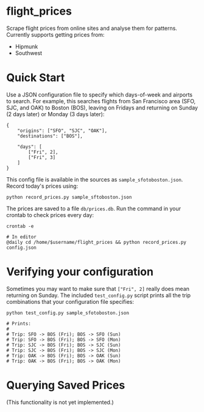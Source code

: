 flight\_prices
=============

Scrape flight prices from online sites and analyse them for patterns. Currently supports getting prices from:

* Hipmunk
* Southwest

Quick Start
===========

Use a JSON configuration file to specify which days-of-week and airports to search. For example, this searches flights from San Francisco area (SFO, SJC, and OAK) to Boston (BOS), leaving on Fridays and returning on Sunday (2 days later) or Monday (3 days later):

~~~
{
    "origins": ["SFO", "SJC", "OAK"],
    "destinations": ["BOS"],

    "days": [
        ["Fri", 2],
        ["Fri", 3]
    ]
}
~~~

This config file is available in the sources as `sample_sfotoboston.json`. Record today's prices using:

~~~
python record_prices.py sample_sftoboston.json
~~~

The prices are saved to a file `db/prices.db`. Run the command in your crontab to check prices every day:

~~~
crontab -e

# In editor
@daily cd /home/$username/flight_prices && python record_prices.py config.json
~~~

Verifying your configuration
============================

Sometimes you may want to make sure that `["Fri", 2]` really does mean returning on Sunday. The included `test_config.py` script prints all the trip combinations that your configuration file specifies:

~~~
python test_config.py sample_sfotoboston.json

# Prints:
#
# Trip: SFO -> BOS (Fri); BOS -> SFO (Sun)
# Trip: SFO -> BOS (Fri); BOS -> SFO (Mon)
# Trip: SJC -> BOS (Fri); BOS -> SJC (Sun)
# Trip: SJC -> BOS (Fri); BOS -> SJC (Mon)
# Trip: OAK -> BOS (Fri); BOS -> OAK (Sun)
# Trip: OAK -> BOS (Fri); BOS -> OAK (Mon)
~~~

Querying Saved Prices
=====================

(This functionality is not yet implemented.)
